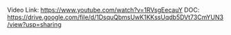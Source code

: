 Video Link:
https://www.youtube.com/watch?v=1RVsgEecauY
DOC:
https://drive.google.com/file/d/1DsquQbmsUwK1KKssUqdb5DVt73CmYUN3/view?usp=sharing
